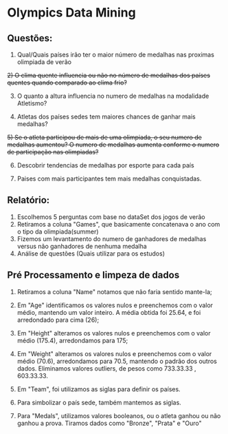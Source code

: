 # Olympics Data Mining

## Questões:

1) Qual/Quais países irão ter o maior número de medalhas nas proximas olimpiada de verão 

~~2) O clima quente influencia ou não no número de medalhas dos países quentes quando comparado ao clima frio?~~

3) O quanto a altura influencia no numero de medalhas na modalidade Atletismo?

4) Atletas dos países sedes tem maiores chances de ganhar mais medalhas?

~~5) Se o atleta participou de mais de uma olimpiada, o seu numero de medalhas aumentou? O numero de medalhas aumenta conforme o numero de participação nas olimpiadas?~~

6) Descobrir tendencias de medalhas por esporte para cada país

7) Paises com mais participantes tem mais medalhas conquistadas.

## Relatório:

1) Escolhemos 5 perguntas com base no dataSet dos jogos de verão
2) Retiramos a coluna "Games", que basicamente concatenava o ano com o tipo da olimpiada(summer)
3) Fizemos um levantamento do numero de ganhadores de medalhas versus não ganhadores de nenhuma medalha
4) Análise de questões (Quais utilizar para os estudos)

## Pré Processamento e limpeza de dados

1) Retiramos a coluna "Name" notamos que não faria sentido mante-la;

2) Em "Age" identificamos os valores nulos e preenchemos com o valor médio, mantendo um valor inteiro. A média obtida foi 25.64, e foi arredondado para cima (26);

3) Em "Height" alteramos os valores nulos e preenchemos com o valor médio (175.4), arredondamos para  175;

4) Em "Weight" alteramos os valores nulos e preenchemos com o valor médio (70.6), arredondamos para 70.5, mantendo o padrão dos outros dados. Eliminamos valores outliers, de pesos como 733.33.33 , 603.33.33.

5) Em "Team", foi utilizamos as siglas para definir os países. 

6) Para simbolizar o país sede, também mantemos as siglas.

7) Para "Medals", utilizamos valores booleanos, ou o atleta ganhou ou não ganhou a prova. Tiramos dados como "Bronze", "Prata" e "Ouro"


